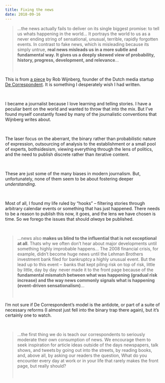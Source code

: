 ```yaml
---
title: Fixing the news
date: 2018-09-16
---
```


<!--kg-card-begin: html--><blockquote><p>&#8230;the news actually fails to deliver on its single biggest promise: to tell us whats happening in the world&#8230; It portrays the world to us as a never ending string of sensational, unusual, terrible, rapidly forgotten events. In contrast to fake news, which is misleading because its simply untrue, <strong>real news misleads us in a more subtle and fundamental way. It gives us a deeply skewed view of probability, history, progress, development, and relevance</strong>&#8230;</p><br></blockquote>
<p>This is from <a href="https://medium.com/de-correspondent/the-problem-with-real-news-and-what-we-can-do-about-it-f29aca95c2ea">a piece</a> by Rob Wijnberg, founder of the Dutch media startup <a href="https://thecorrespondent.com/">De Correspondent</a>. It is something I desperately wish I had written.</p><br>
<p>I became a journalist because I love learning and telling stories. I have a peculiar bent on the world and wanted to throw that into the mix. But I&#8217;ve found myself constantly foxed by many of the journalistic conventions that Wijnberg writes about.</p><br>
<p>The laser focus on the aberrant, the binary rather than probabilistic nature of expression, outsourcing of analysis to the establishment or a small pool of experts, bothsidesism, viewing everything through the lens of politics, and the need to publish discrete rather than iterative content.</p><br>
<p>These are just some of the many biases in modern journalism. But, unfortunately, none of them seem to be about fostering deeper <em>understanding</em>.</p><br>
<p>Most of all, I found my life ruled by &#8220;hooks&#8221; &#8211; filtering stories through arbitrary calendar events or something that has just happened. There needs to be a reason to publish this now, it goes, and the lens we have chosen is time. So we forego the issues that should <em>always</em> be published.</p><br>
<blockquote><p>&#8230;news also <strong>makes us blind to the influential that is not exceptional at all</strong>. Thats why we often don&#8217;t hear about major developments until something highly improbable happens&#8230; The 2008 financial crisis, for example, didn&#8217;t become huge news until the Lehman Brothers investment bank filed for bankruptcy  a highly unusual event. But the lead up to this event &#8211;   banks that kept piling risk on top of risk, little by little, day by day   never made it to the front page because of the <strong>fundamental mismatch between what was happening (gradual risk increase) and the way news commonly signals what is happening (event-driven sensationalism)</strong>&#8230;</p><br></blockquote>
<p>I&#8217;m not sure if De Correspondent&#8217;s model is the antidote, or part of a suite of necessary reforms (I almost just fell into the binary trap there again), but it&#8217;s certainly one to watch.</p><br>
<blockquote><p>&#8230;the first thing we do is teach our correspondents to seriously moderate their own consumption of news. We encourage them to seek inspiration for article ideas outside of the days newspapers, talk shows, and tweets  by going out into the streets, by reading books, and, above all, by asking our readers the question, What do you encounter every day at work or in your life that rarely makes the front page, but really should?</p><br></blockquote>
<!--kg-card-end: html-->